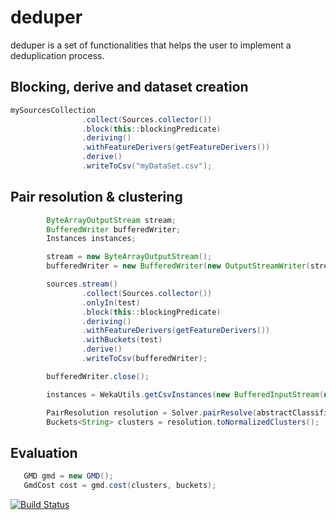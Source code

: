 # deduper

deduper is a set of functionalities that helps the user to implement a deduplication process.

## Blocking, derive and dataset creation

````java
mySourcesCollection
                .collect(Sources.collector())
                .block(this::blockingPredicate)
                .deriving()
                .withFeatureDerivers(getFeatureDerivers())
                .derive()
                .writeToCsv("myDataSet.csv");
````


## Pair resolution & clustering
````java
        ByteArrayOutputStream stream;
        BufferedWriter bufferedWriter;
        Instances instances;

        stream = new ByteArrayOutputStream();
        bufferedWriter = new BufferedWriter(new OutputStreamWriter(stream));

        sources.stream()
                .collect(Sources.collector())
                .onlyIn(test)
                .block(this::blockingPredicate)
                .deriving()
                .withFeatureDerivers(getFeatureDerivers())
                .withBuckets(test)
                .derive()
                .writeToCsv(bufferedWriter);

        bufferedWriter.close();

        instances = WekaUtils.getCsvInstances(new BufferedInputStream(new ByteArrayInputStream(stream.toByteArray())));

        PairResolution resolution = Solver.pairResolve(abstractClassifier, instances, threshold);
        Buckets<String> clusters = resolution.toNormalizedClusters();
````
## Evaluation
````java
   GMD gmd = new GMD();
   GmdCost cost = gmd.cost(clusters, buckets);
````

[![Build Status](https://travis-ci.org/francetem/deduper.svg?branch=master)](https://travis-ci.org/francetem/deduper)
